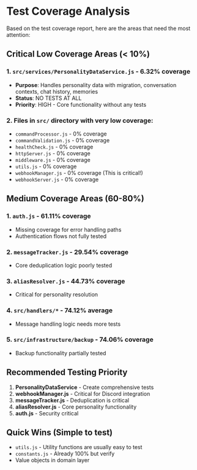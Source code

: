 # Test Coverage Analysis

Based on the test coverage report, here are the areas that need the most attention:

## Critical Low Coverage Areas (< 10%)

### 1. `src/services/PersonalityDataService.js` - 6.32% coverage
- **Purpose**: Handles personality data with migration, conversation contexts, chat history, memories
- **Status**: NO TESTS AT ALL
- **Priority**: HIGH - Core functionality without any tests

### 2. Files in `src/` directory with very low coverage:
- `commandProcessor.js` - 0% coverage
- `commandValidation.js` - 0% coverage  
- `healthCheck.js` - 0% coverage
- `httpServer.js` - 0% coverage
- `middleware.js` - 0% coverage
- `utils.js` - 0% coverage
- `webhookManager.js` - 0% coverage (This is critical!)
- `webhookServer.js` - 0% coverage

## Medium Coverage Areas (60-80%)

### 1. `auth.js` - 61.11% coverage
- Missing coverage for error handling paths
- Authentication flows not fully tested

### 2. `messageTracker.js` - 29.54% coverage  
- Core deduplication logic poorly tested

### 3. `aliasResolver.js` - 44.73% coverage
- Critical for personality resolution

### 4. `src/handlers/*` - 74.12% average
- Message handling logic needs more tests

### 5. `src/infrastructure/backup` - 74.06% coverage
- Backup functionality partially tested

## Recommended Testing Priority

1. **PersonalityDataService** - Create comprehensive tests
2. **webhookManager.js** - Critical for Discord integration
3. **messageTracker.js** - Deduplication is critical
4. **aliasResolver.js** - Core personality functionality
5. **auth.js** - Security critical

## Quick Wins (Simple to test)
- `utils.js` - Utility functions are usually easy to test
- `constants.js` - Already 100% but verify
- Value objects in domain layer